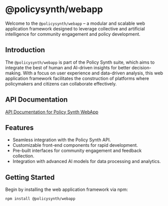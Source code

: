 # @policysynth/webapp

Welcome to the `@policysynth/webapp` – a modular and scalable web application framework designed to leverage collective and artificial intelligence for community engagement and policy development.

## Introduction

The `@policysynth/webapp` is part of the Policy Synth suite, which aims to integrate the best of human and AI-driven insights for better decision-making. With a focus on user experience and data-driven analysis, this web application framework facilitates the construction of platforms where policymakers and citizens can collaborate effectively.

## API Documentation

[API Documentation for Policy Synth WebApp](docs/README.md)

## Features

- Seamless integration with the Policy Synth API.
- Customizable front-end components for rapid development.
- Pre-built interfaces for community engagement and feedback collection.
- Integration with advanced AI models for data processing and analytics.

## Getting Started

Begin by installing the web application framework via npm:

```bash
npm install @policysynth/webapp
```